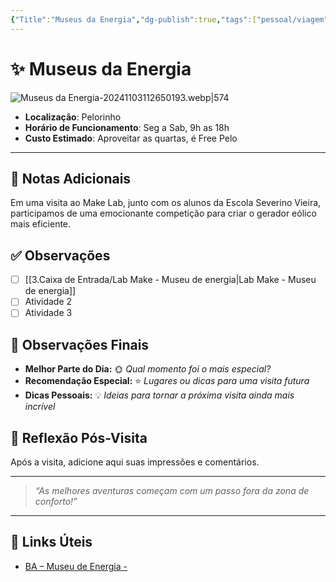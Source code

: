 ```yaml
---
{"Title":"Museus da Energia","dg-publish":true,"tags":["pessoal/viagem","pessoal/lugares/museus"],"permalink":"/3-caixa-de-entrada/museus-da-energia/","dgPassFrontmatter":true}
---
```


# ✨ Museus da Energia
![Museus da Energia-20241103112650193.webp|574](/img/user/0.Settings/img/Museus%20da%20Energia-20241103112650193.webp)
- **Localização**: Pelorinho
- **Horário de Funcionamento**: Seg a Sab, 9h as 18h
- **Custo Estimado**: Aproveitar as quartas, é Free Pelo
---
## 📔 Notas Adicionais
Em uma visita ao Make Lab, junto com os alunos da Escola Severino Vieira, participamos de uma emocionante competição para criar o gerador eólico mais eficiente.
## ✅ Observações
- [ ] [[3.Caixa de Entrada/Lab Make - Museu de energia\|Lab Make - Museu de energia]]
- [ ] Atividade 2
- [ ] Atividade 3
## 🌈 Observações Finais
- **Melhor Parte do Dia:** 🌞 _Qual momento foi o mais especial?_
- **Recomendação Especial:** ⭐ _Lugares ou dicas para uma visita futura_
- **Dicas Pessoais:** 💡 _Ideias para tornar a próxima visita ainda mais incrível_
## 🐧 Reflexão Pós-Visita
Após a visita, adicione aqui suas impressões e comentários.

---
> _“As melhores aventuras começam com um passo fora da zona de conforto!”_
---
## 🔗 Links Úteis
- [BA – Museu de Energia -](https://aulasdeenergianeo.com.br/espacos-de-visitacao/ba-museu-de-energia/)
